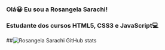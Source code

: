 ### Olá😀 Eu sou a Rosangela Sarachi!

### Estudante dos cursos HTML5, CSS3 e JavaScript💻

##![Rosangela Sarachi GitHub stats](https://github-readme-stats.vercel.app/api?username=RosangelaSarachi&show_icons=true&theme=cobalt)

